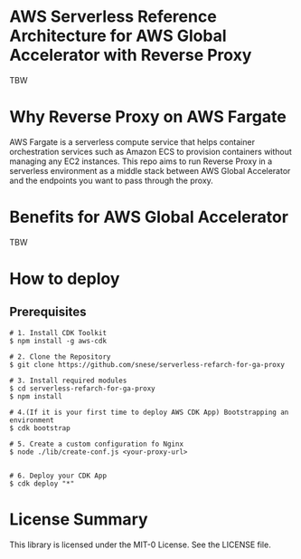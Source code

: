 # AWS Serverless Reference Architecture for AWS Global Accelerator with Reverse Proxy
TBW

# Why Reverse Proxy on AWS Fargate
AWS Fargate is a serverless compute service that helps container orchestration services such as Amazon ECS to provision containers without managing any EC2 instances. This repo aims to run Reverse Proxy in a serverless environment as a middle stack between AWS Global Accelerator and the endpoints you want to pass through the proxy.

# Benefits for AWS Global Accelerator
TBW

# How to deploy
## Prerequisites

```
# 1. Install CDK Toolkit
$ npm install -g aws-cdk

# 2. Clone the Repository
$ git clone https://github.com/snese/serverless-refarch-for-ga-proxy

# 3. Install required modules
$ cd serverless-refarch-for-ga-proxy
$ npm install

# 4.(If it is your first time to deploy AWS CDK App) Bootstrapping an environment
$ cdk bootstrap

# 5. Create a custom configuration fo Nginx 
$ node ./lib/create-conf.js <your-proxy-url>


# 6. Deploy your CDK App
$ cdk deploy "*"

```

# License Summary
This library is licensed under the MIT-0 License. See the LICENSE file.
